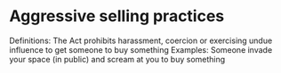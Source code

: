 # Aggressive selling practices

Definitions: The Act prohibits harassment, coercion or exercising undue influence to get someone to buy something
Examples: Someone invade your space (in public) and scream at you to buy something